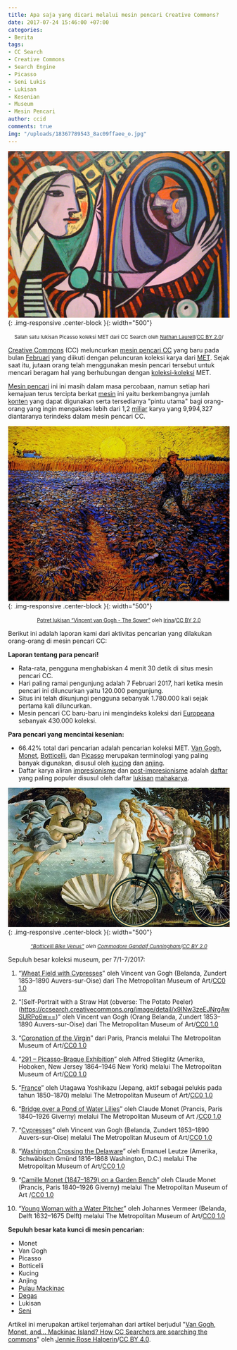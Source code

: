 ```yaml
---
title: Apa saja yang dicari melalui mesin pencari Creative Commons?
date: 2017-07-24 15:46:00 +07:00
categories:
- Berita
tags:
- CC Search
- Creative Commons
- Search Engine
- Picasso
- Seni Lukis
- Lukisan
- Kesenian
- Museum
- Mesin Pencari
author: ccid
comments: true
img: "/uploads/18367789543_8ac09ffaee_o.jpg"
---
```


![4805137133_e7e2213a91_o.jpg](/uploads/4805137133_e7e2213a91_o.jpg){: .img-responsive .center-block }{: width="500"}<center><small>Salah satu lukisan Picasso koleksi MET dari CC Search oleh <a href="https://www.flickr.com/photos/nglklm/">Nathan Laurell</a>/<a href="https://creativecommons.org/licenses/by/2.0/">CC BY 2.0</a>/<i></i></small></center>

[Creative Commons](https://id.wikipedia.org/wiki/Creative_Commons) (CC) meluncurkan [mesin pencari CC](https://ccsearch.creativecommons.org/) yang baru pada bulan [Februari](https://id.wikipedia.org/wiki/Februari) yang diikuti dengan peluncuran koleksi karya dari [MET](https://en.wikipedia.org/wiki/Metropolitan_Museum_of_Art). Sejak saat itu, jutaan orang telah menggunakan mesin pencari tersebut untuk mencari beragam hal yang berhubungan dengan [koleksi-koleksi](https://id.wikipedia.org/wiki/Koleksi) MET. 

[Mesin pencari](https://id.wikipedia.org/wiki/Mesin_pencari_web) ini ini masih dalam masa percobaan, namun setiap hari kemajuan terus tercipta berkat [mesin](https://id.wikipedia.org/wiki/Mesin) ini yaitu berkembangnya jumlah [konten](https://id.wikipedia.org/wiki/Konten) yang dapat digunakan serta tersedianya "pintu utama" bagi orang-orang yang ingin mengakses lebih dari 1,2 [miliar](https://id.wikipedia.org/wiki/Miliar) karya yang 9,994,327 diantaranya terindeks dalam mesin pencari CC.

![18367789543_8ac09ffaee_o.jpg](/uploads/18367789543_8ac09ffaee_o.jpg){: .img-responsive .center-block }{: width="500"}<center><small><a href="https://www.flickr.com/photos/repolco/18367789543">Potret lukisan “Vincent van Gogh - The Sower”</a> oleh <a href="https://www.flickr.com/photos/repolco/">Irina</a>/<a
 href="https://creativecommons.org/licenses/by/2.0/">CC BY 2.0</a><i></i></small></center>

Berikut ini adalah laporan kami dari aktivitas pencarian yang dilakukan orang-orang di mesin pencari CC:

**Laporan tentang para pencari!**

* Rata-rata, pengguna menghabiskan 4 menit 30 detik di situs mesin pencari CC.
* Hari paling ramai pengunjung adalah 7 Februari 2017, hari ketika mesin pencari ini diluncurkan yaitu 120.000 pengunjung.
* Situs ini telah dikunjungi pengguna sebanyak 1.780.000 kali sejak pertama kali diluncurkan.
* Mesin pencari CC baru-baru ini mengindeks koleksi dari [Europeana](https://en.wikipedia.org/wiki/Europeana) sebanyak 430.000 koleksi.

**Para pencari yang mencintai kesenian:**

* 66.42% total dari pencarian adalah pencarian koleksi MET. [Van Gogh](https://id.wikipedia.org/wiki/Van_Gogh), [Monet](https://id.wikipedia.org/wiki/Claude_Monet), [Botticelli](https://id.wikipedia.org/wiki/Sandro_Botticelli), dan [Picasso](https://id.wikipedia.org/wiki/Picasso) merupakan terminologi yang paling banyak digunakan, disusul oleh [kucing](https://id.wikipedia.org/wiki/Kucing) dan [anjing](https://id.wikipedia.org/wiki/Anjing).
* Daftar karya aliran [impresionisme](https://id.wikipedia.org/wiki/Impresionisme) dan [post-impresionisme](https://en.wikipedia.org/wiki/Post-Impressionism) adalah [daftar](https://id.wikipedia.org/wiki/Daftar) yang paling populer disusul oleh daftar [lukisan](https://id.wikipedia.org/wiki/Lukisan) [mahakarya](https://id.wikipedia.org/wiki/Adikarya).

![3443872384_0c27983f21_o.jpg](/uploads/3443872384_0c27983f21_o.jpg){: .img-responsive .center-block }{: width="500"}<center><small><i><a href="https://www.flickr.com/photos/gandalfcunningham/3443872384">“Botticelli Bike Venus”</a> oleh <a href="https://www.flickr.com/photos/gandalfcunningham/">Commodore Gandalf Cunningham</a>/<a href="https://creativecommons.org/licenses/by/2.0/">CC BY 2.0</a></i></small></center>

Sepuluh besar koleksi museum, per 7/1-7/2017:

1. “[Wheat Field with Cypresses](https://ccsearch.creativecommons.org/image/detail/jbnFP7Z3sGzWuzGJlx5ZIQ==)” oleh Vincent van Gogh (Belanda, Zundert 1853–1890 Auvers-sur-Oise) dari The Metropolitan Museum of Art/[CC0 1.0](https://creativecommons.org/publicdomain/zero/1.0/deed.id)

2. “[Self-Portrait with a Straw Hat (obverse: The Potato Peeler)(https://ccsearch.creativecommons.org/image/detail/x9INw3zeEJNrgAwSURPo6w==)” oleh Vincent van Gogh (Orang Belanda, Zundert 1853–1890 Auvers-sur-Oise) dari The Metropolitan Museum of Art/[CC0 1.0](https://creativecommons.org/publicdomain/zero/1.0/deed.id)

3. “[Coronation of the Virgin](https://ccsearch.creativecommons.org/image/detail/dy0JSngwCAgJ4tmMXFBVJw==)” dari Paris, Prancis melalui The Metropolitan Museum of Art/[CC0 1.0](https://creativecommons.org/publicdomain/zero/1.0/deed.id)

4. “[291 – Picasso-Braque Exhibition](https://ccsearch.creativecommons.org/image/detail/76ydYp8QXuoWg7odJyHG6g==)” oleh Alfred Stieglitz (Amerika, Hoboken, New Jersey 1864–1946 New York) melalui The Metropolitan Museum of Art/[CC0 1.0](https://creativecommons.org/publicdomain/zero/1.0/deed.id)

5. “[France](https://ccsearch.creativecommons.org/image/detail/Keijum-KLmwteAdmnoYsqA==)” oleh Utagawa Yoshikazu (Jepang, aktif sebagai pelukis pada tahun 1850–1870) melalui The Metropolitan Museum of Art/[CC0 1.0](https://creativecommons.org/publicdomain/zero/1.0/deed.id)

6. “[Bridge over a Pond of Water Lilies](https://ccsearch.creativecommons.org/image/detail/YXqrg_uhpuV-XMDaheUjtA==)” oleh Claude Monet (Prancis, Paris 1840–1926 Giverny) melalui The Metropolitan Museum of Art /[CC0 1.0](https://creativecommons.org/publicdomain/zero/1.0/deed.id)

7. “[Cypresses](https://ccsearch.creativecommons.org/image/detail/Dgyy_osAoAGF3p5LLXIPng==)” oleh Vincent van Gogh (Belanda, Zundert 1853–1890 Auvers-sur-Oise) melalui The Metropolitan Museum of Art/[CC0 1.0](https://creativecommons.org/publicdomain/zero/1.0/deed.id)

8. “[Washington Crossing the Delaware](https://ccsearch.creativecommons.org/image/detail/ZTkuYH4C2TsZX4aJ0FtdLA==)” oleh Emanuel Leutze (Amerika, Schwäbisch Gmünd 1816–1868 Washington, D.C.) melalui The Metropolitan Museum of Art/[CC0 1.0](https://creativecommons.org/publicdomain/zero/1.0/deed.id)

9. “[Camille Monet (1847–1879) on a Garden Bench](https://ccsearch.creativecommons.org/image/detail/YyteVKxvPQs25vJxGD-s_Q==)” oleh Claude Monet (Prancis, Paris 1840–1926 Giverny) melalui The Metropolitan Museum of Art /[CC0 1.0](https://creativecommons.org/publicdomain/zero/1.0/deed.id)

10. “[Young Woman with a Water Pitcher](https://ccsearch.creativecommons.org/image/detail/rqmO6c5nFyZnzCcRwexilw==)” oleh Johannes Vermeer (Belanda, Delft 1632–1675 Delft) melalui The Metropolitan Museum of Art/[CC0 1.0](https://creativecommons.org/publicdomain/zero/1.0/deed.id)

**Sepuluh besar kata kunci di mesin pencarian:**

* Monet
* Van Gogh
* Picasso
* Botticelli 
* Kucing
* Anjing
* [Pulau Mackinac](https://en.wikipedia.org/wiki/Mackinac_Island)
* [Degas](https://en.wikipedia.org/wiki/Edgar_Degas)
* Lukisan
* [Seni](https://id.wikipedia.org/wiki/Seni)

Artikel ini merupakan artikel terjemahan dari artikel berjudul "[Van Gogh, Monet, and… Mackinac Island? How CC Searchers are searching the commons](https://creativecommons.org/2017/07/07/van-gogh-monet-mackinac-island-cc-searchers-searching-commons/)" oleh [Jennie Rose Halperin](https://creativecommons.org/author/jenniecreativecommons-org/)/[CC BY 4.0](https://creativecommons.org/licenses/by/4.0/).